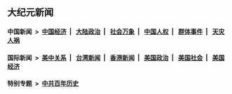 ## 大纪元新闻

#### 中国新闻 &nbsp;>&nbsp; [中国经济](indexes/ncid283/README.md?11120445) &nbsp;| &nbsp; [大陆政治](indexes/ncid277/README.md?11120445) &nbsp;| &nbsp; [社会万象](indexes/ncid282/README.md?11120445) &nbsp;| &nbsp; [中国人权](indexes/ncid278/README.md?11120445) &nbsp;| &nbsp; [群体事件](indexes/ncid279/README.md?11120445) &nbsp;| &nbsp; [天灾人祸](indexes/ncid280/README.md?11120445)

#### 国际新闻 &nbsp;>&nbsp; [美中关系](indexes/nf1412576/README.md?11120445) &nbsp;| &nbsp; [台湾新闻](indexes/ncid1349361/README.md?11120445) &nbsp;| &nbsp; [香港新闻](indexes/ncid1349362/README.md?11120445) &nbsp;| &nbsp; [美国政治](indexes/ncid1078159/README.md?11120445) &nbsp;| &nbsp; [美国社会](indexes/ncid1078160/README.md?11120445) &nbsp;| &nbsp; [美国经济](indexes/ncid1078158/README.md?11120445)

#### 特别专题 &nbsp;>&nbsp; [中共百年历史](https://github.com/epoch-news/epoch-special/blob/master/README.md?11120445)  

